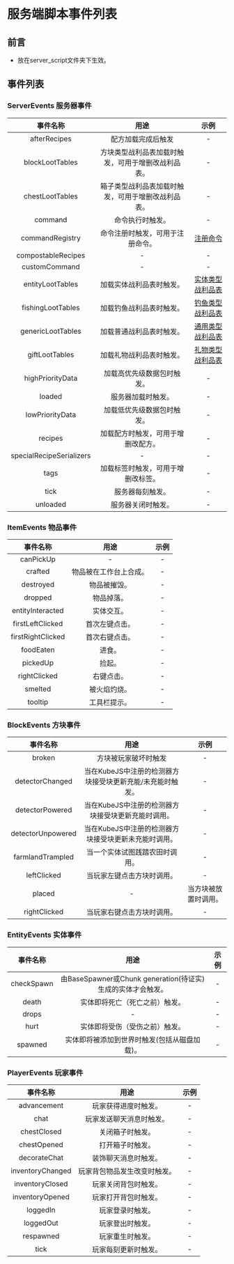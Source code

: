 # 服务端脚本事件列表

## 前言

- 放在server_script文件夹下生效。

## 事件列表

### ServerEvents 服务器事件

|   事件名称    |   用途    |   示例    |
|:------------:|:---------:|:---------:|
|   afterRecipes    |  配方加载完成后触发   |  -   |
|   blockLootTables  |    方块类型战利品表加载时触发，可用于增删改战利品表。   |  -   |
|   chestLootTables |   箱子类型战利品表加载时触发，可用于增删改战利品表。   |  -   |
|   command    |  命令执行时触发。   |  -   |
|   commandRegistry    |  命令注册时触发，可用于注册命令。   |  [注册命令](../ServerScript/EventExamples/CommandRegistry.md)   |
|   compostableRecipes    |  -   |  -   |
|   customCommand    |  -   |  -   |
|   entityLootTables    |  加载实体战利品表时触发。   |  [实体类型战利品表](../../LootTable/Entity.md)   |
|   fishingLootTables    |  加载钓鱼战利品表时触发。   |  [钓鱼类型战利品表](../../LootTable/Fish.md)   |
|   genericLootTables    |  加载普通战利品表时触发。   |  [通用类型战利品表](../../LootTable/Generic.md)   |
|   giftLootTables    |  加载礼物战利品表时触发。   |  [礼物类型战利品表](../../LootTable/Gift.md)   |
|   highPriorityData    |  加载高优先级数据包时触发。   |  -   |
|   loaded    |  服务器加载时触发。   |  -   |
|   lowPriorityData    |  加载低优先级数据包时触发。   |  -   |
|   recipes    |  加载配方时触发，可用于增删改配方。   |  -   |
|   specialRecipeSerializers    |  -   |  -   |
|   tags    |  加载标签时触发，可用于增删改标签。   |  -   |
|   tick    |  服务器每刻触发。   |  -   |
|   unloaded    |  服务器关闭时触发。   |  -   |

### ItemEvents 物品事件

|   事件名称    |   用途    |   示例    |
|:------------:|:---------:|:---------:|
|   canPickUp   |   -   |   -   |
|   crafted    |   物品被在工作台上合成。   |   -   |
|   destroyed   |   物品被摧毁。   |   -   |
|   dropped    |   物品掉落。   |   -   |
|   entityInteracted    |   实体交互。   |   -   |
|   firstLeftClicked    |   首次左键点击。   |   -   |
|   firstRightClicked   |   首次右键点击。   |   -   |
|   foodEaten   |   进食。   |   -   |
|   pickedUp    |   捡起。   |   -   |
|   rightClicked    |   右键点击。   |   -   |
|   smelted    |   被火焰灼烧。   |   -   |
|   tooltip    |   工具栏提示。   |   -   |

### BlockEvents 方块事件

|   事件名称    |   用途    |   示例    |
|:------------:|:---------:|:---------:|
|   broken   |   方块被玩家破坏时触发   |   -   |
|   detectorChanged   |   当在KubeJS中注册的检测器方块接受块更新充能/未充能时触发。   |   -   |
|   detectorPowered   |   当在KubeJS中注册的检测器方块接受块更新充能时调用。   |   -   |
|   detectorUnpowered   |   当在KubeJS中注册的检测器方块接受块更新未充能时调用。   |   -   |
|   farmlandTrampled   |   当一个实体试图践踏农田时调用。   |   -   |
|   leftClicked   |   当玩家左键点击方块时调用。   |   -   |
|   placed   |   -   |   当方块被放置时调用。   |
|   rightClicked   |   当玩家右键点击方块时调用。   |   -   |

### EntityEvents 实体事件

|   事件名称    |   用途    |   示例    |
|:------------:|:---------:|:---------:|
|   checkSpawn   |   由BaseSpawner或Chunk generation(待证实)生成的实体才会触发。   |   -   |
|   death   |   实体即将死亡（死亡之前）触发。   |   -   |
|   drops   |   -   |   -   |
|   hurt   |   实体即将受伤（受伤之前）触发。   |   -   |
|   spawned   |   实体即将被添加到世界时触发(包括从磁盘加载)。   |   -   |

### PlayerEvents 玩家事件

|   事件名称    |   用途    |   示例    |
|:------------:|:---------:|:---------:|
|   advancement   |   玩家获得进度时触发。   |   -   |
|   chat   |   玩家发送聊天消息时触发。   |   -   |
|   chestClosed   |   关闭箱子时触发。   |   -   |
|   chestOpened   |   打开箱子时触发。   |   -   |
|   decorateChat   |   装饰聊天消息时触发。   |   -   |
|   inventoryChanged   |   玩家背包物品发生改变时触发。   |   -   |
|   inventoryClosed   |   玩家关闭背包时触发。   |   -   |
|   inventoryOpened   |   玩家打开背包时触发。   |   -   |
|   loggedIn   |   玩家登录时触发。   |   -   |
|   loggedOut   |   玩家登出时触发。   |   -   |
|   respawned   |   玩家重生时触发。   |   -   |
|   tick   |   玩家每刻更新时触发。   |   -   |
